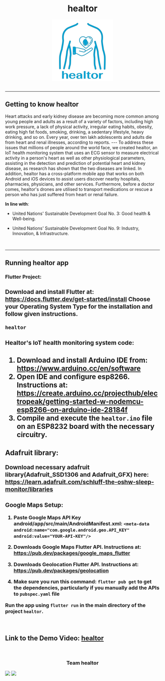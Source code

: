 <h1 align="center">healtor</h1>

<div align="center">
<img src="assets/logo-healtor.png"> 
</div>

<br>

---
<h2><strong>Getting to know healtor</h2></strong>
<p>
Heart attacks and early kidney disease are becoming more common among young people and adults as a 
result of a variety of factors, including high work pressure, a lack of physical activity, irregular
eating habits, obesity, eating high fat foods, smoking, drinking, a sedentary lifestyle, heavy drinking,
and so on. Every year, over ten lakh adolescents and adults die from heart and renal illnesses, according to reports.
---
To address these issues that millions of people around the world face, we created healtor, an IoT health monitoring 
system that uses an ECG sensor to measure electrical activity in a person's heart as well as other physiological parameters,
assisting in the detection and prediction of potential heart and kidney disease, as research has shown that the two diseases
are linked. In addition, healtor has a cross-platform mobile app that works on both Android and iOS devices to assist users 
discover nearby hospitals, pharmacies, physicians, and other services. Furthermore, before a doctor comes, healtor's drones 
are utilised to transport medications or rescue a person who has just suffered from heart or renal failure.  
<p>

<strong>In line with</strong>: 

* United Nations' Sustainable Development Goal No. 3: Good health & Well-being.

* United Nations' Sustainable Development Goal No. 9: Industry, Innovation, & Infrastructure.
  
<br>

---

<h2><strong>Running healtor app</h2></strong>

<h3><strong>Flutter Project:<h3></strong>

Download and install Flutter at: https://docs.flutter.dev/get-started/install
Choose your Operating System Type for the installation and follow given instructions.

`healtor`

<h3><strong>Healtor's IoT health monitoring system code:<h3></strong>

1. Download and install Arduino IDE from: https://www.arduino.cc/en/software
2. Open IDE and configure esp8266. Instructions at: https://create.arduino.cc/projecthub/electropeak/getting-started-w-nodemcu-esp8266-on-arduino-ide-28184f 
3. Compile and execute the `healtor.ino` file on an ESP8232 board with the necessary circuitry.

<h3><strong>Adafruit library:</h3></strong>

Download necessary adafruit library(Adafruit_SSD1306 and Adafruit_GFX) here: https://learn.adafruit.com/schluff-the-oshw-sleep-monitor/libraries

<h3><strong>Google Maps Setup:</h3></strong>

1. Paste Google Maps API Key android/app/src/main/AndroidManifest.xml:
   `<meta-data android:name="com.google.android.geo.API_KEY"
   android:value="YOUR-API-KEY"/>`
   
2. Downloads Google Maps Flutter API. Instructions at: https://pub.dev/packages/google_maps_flutter
3. Downloads Geolocation Flutter API. Instructions at: https://pub.dev/packages/geolocation
4. Make sure you run this command: `flutter pub get` to get the dependencies, particularly if you manually add the APIs to `pubspec.yaml` file

Run the app using `flutter run` in the main directory of the project `healtor`.

<br>

Link to the Demo Video:
[healtor](https://www.youtube.com/watch?v=YQb2-g3NqWg)
<br>
---

<br>
<h3 align="center"><b>Team healtor</b></h3>

[![](https://img.shields.io/badge/LinkedIn-Francois_Gonothi_Toure-blue?style=for-the-badge&logo=linkedin)](https://www.linkedin.com/in/gtfrans2re/)
[![](https://img.shields.io/badge/LinkedIn-Saloni_Dora-blue?style=for-the-badge&logo=linkedin)](https://www.linkedin.com/in/salonidora/)
